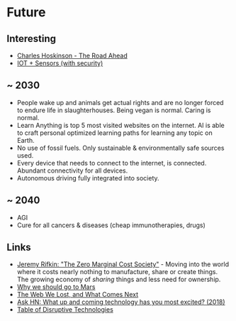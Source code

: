 # Future

## Interesting

- [Charles Hoskinson - The Road Ahead](https://www.youtube.com/watch?v=Hu9-j2H9qQY)
- [IOT + Sensors (with security)](https://www.youtube.com/watch?v=MM2AxeACt9Q)

## ~ 2030

- People wake up and animals get actual rights and are no longer forced to endure life in slaughterhouses. Being vegan is normal. Caring is normal.
- Learn Anything is top 5 most visited websites on the internet. AI is able to craft personal optimized learning paths for learning any topic on Earth.
- No use of fossil fuels. Only sustainable & environmentally safe sources used.
- Every device that needs to connect to the internet, is connected. Abundant connectivity for all devices.
- Autonomous driving fully integrated into society.

## ~ 2040

- AGI
- Cure for all cancers & diseases (cheap immunotherapies, drugs)

## Links

- [Jeremy Rifkin: "The Zero Marginal Cost Society"](https://www.youtube.com/watch?v=5-iDUcETjvo) - Moving into the world where it costs nearly nothing to manufacture, share or create things. The growing economy of _sharing_ things and less need for ownership.
- [Why we should go to Mars](https://www.youtube.com/watch?v=plTRdGF-ycs)
- [The Web We Lost, and What Comes Next](https://github.com/pzwang/lostweb)
- [Ask HN: What up and coming technology has you most excited? (2018)](https://news.ycombinator.com/item?id=16820795)
- [Table of Disruptive Technologies](https://www.imperial.ac.uk/media/imperial-college/administration-and-support-services/enterprise-office/public/Table-of-Disruptive-Technologies.pdf)
